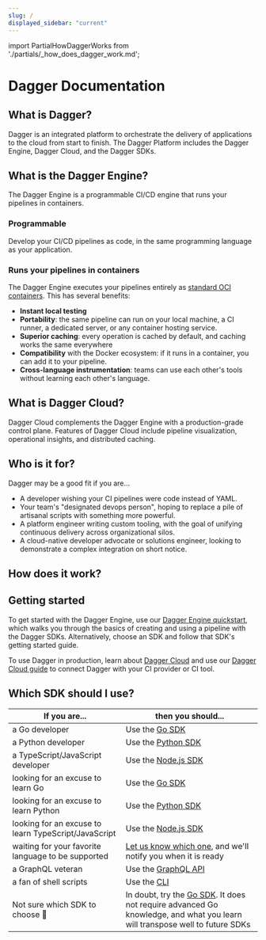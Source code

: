 ```yaml
---
slug: /
displayed_sidebar: "current"
---
```


import PartialHowDaggerWorks from './partials/_how_does_dagger_work.md';

# Dagger Documentation

## What is Dagger?

Dagger is an integrated platform to orchestrate the delivery of applications to the cloud from start to finish. The Dagger Platform includes the Dagger Engine, Dagger Cloud, and the Dagger SDKs.

## What is the Dagger Engine?

The Dagger Engine is a programmable CI/CD engine that runs your pipelines in containers.

### Programmable

Develop your CI/CD pipelines as code, in the same programming language as your application.

### Runs your pipelines in containers

The Dagger Engine executes your pipelines entirely as [standard OCI containers](https://opencontainers.org/). This has several benefits:

* **Instant local testing**
* **Portability**: the same pipeline can run on your local machine, a CI runner, a dedicated server, or any container hosting service.
* **Superior caching**: every operation is cached by default, and caching works the same everywhere
* **Compatibility** with the Docker ecosystem: if it runs in a container, you can add it to your pipeline.
* **Cross-language instrumentation**: teams can use each other's tools without learning each other's language.

## What is Dagger Cloud?

Dagger Cloud complements the Dagger Engine with a production-grade control plane. Features of Dagger Cloud include pipeline visualization, operational insights, and distributed caching.

## Who is it for?

Dagger may be a good fit if you are...

* A developer wishing your CI pipelines were code instead of YAML.
* Your team's "designated devops person", hoping to replace a pile of artisanal scripts with something more powerful.
* A platform engineer writing custom tooling, with the goal of unifying continuous delivery across organizational silos.
* A cloud-native developer advocate or solutions engineer, looking to demonstrate a complex integration on short notice.

## How does it work?

<PartialHowDaggerWorks />

## Getting started

To get started with the Dagger Engine, use our [Dagger Engine quickstart](./quickstart/index.mdx), which walks you through the basics of creating and using a pipeline with the Dagger SDKs. Alternatively, choose an SDK and follow that SDK's getting started guide.

To use Dagger in production, learn about [Dagger Cloud](https://dagger.io/cloud) and use our [Dagger Cloud guide](./cloud/572923-get-started.md) to connect Dagger with your CI provider or CI tool.

## Which SDK should I use?

| If you are... | then you should... |
| -- | -- |
| a Go developer | Use the [Go SDK](sdk/go) |
| a Python developer | Use the [Python SDK](sdk/python) |
| a TypeScript/JavaScript developer | Use the [Node.js SDK](sdk/nodejs) |
| looking for an excuse to learn Go | Use the [Go SDK](sdk/go) |
| looking for an excuse to learn Python | Use the [Python SDK](sdk/python) |
| looking for an excuse to learn TypeScript/JavaScript | Use the [Node.js SDK](sdk/nodejs) |
| waiting for your favorite language to be supported | [Let us know which one](https://airtable.com/shrzABOn1wCk5yBF4), and we'll notify you when it is ready |
| a GraphQL veteran | Use the [GraphQL API](api) |
| a fan of shell scripts | Use the [CLI](cli) |
| Not sure which SDK to choose 🤷 | In doubt, try the [Go SDK](sdk/go). It does not require advanced Go knowledge, and what you learn will transpose well to future SDKs
